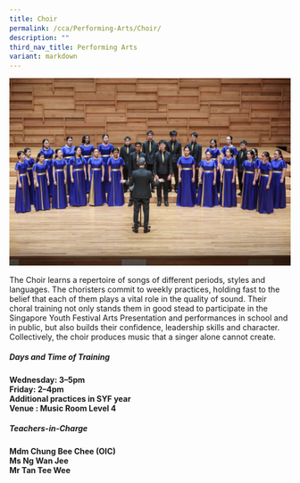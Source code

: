 ```yaml
---
title: Choir
permalink: /cca/Performing-Arts/Choir/
description: ""
third_nav_title: Performing Arts
variant: markdown
---
```

![](/images/2023images/CCAs%202023/choir%202023.jpg)


The Choir learns a repertoire of songs of different periods, styles and languages. The choristers commit to weekly practices, holding fast to the belief that each of them plays a vital role in the quality of sound. Their choral training not only stands them in good stead to participate in the Singapore Youth Festival Arts Presentation and performances in school and in public, but also builds their confidence, leadership skills and character. Collectively, the choir produces music that a singer alone cannot create.&nbsp;

  

<h5>Days and Time of Training</h5>

**Wednesday: 3–5pm  <br>
Friday: 2–4pm  <br>
Additional practices in SYF year <br>
Venue : Music Room Level 4**

  

<h5>Teachers-in-Charge</h5>
<b>
Mdm Chung Bee Chee (OIC) <br>
Ms Ng Wan Jee<br>
Mr Tan Tee Wee<br></b>